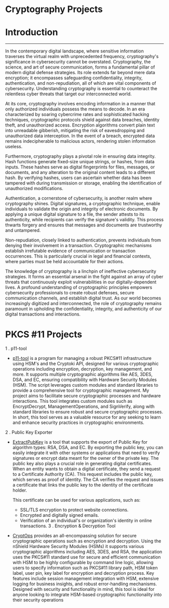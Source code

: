 #  Cryptography Projects #

# Introduction 
______________________________________________________
In the contemporary digital landscape, where sensitive information traverses the virtual realm with unprecedented frequency, cryptography's significance in cybersecurity cannot be overstated. Cryptography, the science, and art of secure communication, forms a fundamental pillar of modern digital defense strategies. Its role extends far beyond mere data encryption; it encompasses safeguarding confidentiality, integrity, authentication, and non-repudiation, all of which are vital components of cybersecurity. Understanding cryptography is essential  to counteract the relentless cyber threats that target our interconnected world.

At its core, cryptography involves encoding information in a manner that only authorized individuals possess the means to decode. In an era characterized by soaring cybercrime rates and sophisticated hacking techniques, cryptographic protocols shield against data breaches, identity theft, and unauthorized access. Encryption algorithms convert plain text into unreadable gibberish, mitigating the risk of eavesdropping and unauthorized data interception. In the event of a breach, encrypted data remains indecipherable to malicious actors, rendering stolen information useless.

Furthermore, cryptography plays a pivotal role in ensuring data integrity. Hash functions generate fixed-size unique strings, or hashes, from data inputs. These hashes serve as digital fingerprints for files, messages, or documents, and any alteration to the original content leads to a different hash. By verifying hashes, users can ascertain whether data has been tampered with during transmission or storage, enabling the identification of unauthorized modifications.

Authentication, a cornerstone of cybersecurity, is another realm where cryptography shines. Digital signatures, a cryptographic technique, enable individuals to validate the origin and integrity of electronic documents. By applying a unique digital signature to a file, the sender attests to its authenticity, while recipients can verify the signature's validity. This process thwarts forgery and ensures that messages and documents are trustworthy and untampered.

Non-repudiation, closely linked to authentication, prevents individuals from denying their involvement in a transaction. Cryptographic mechanisms establish irrefutable evidence of communication or transaction occurrences. This is particularly crucial in legal and financial contexts, where parties must be held accountable for their actions.

The knowledge of cryptography is a linchpin of ineffective cybersecurity strategies. It forms an essential arsenal in the fight against an array of cyber threats that continuously exploit vulnerabilities in our digitally-dependent lives. A profound understanding of cryptographic principles empowers cybersecurity professionals to create robust defenses, secure communication channels, and establish digital trust. As our world becomes increasingly digitized and interconnected, the role of cryptography remains paramount in upholding the confidentiality, integrity, and authenticity of our digital transactions and interactions.



# PKCS #11 Projects # 

1 . p11-tool

   - [p11-tool](https://github.com/krypt0k1/CryptographyProjects/tree/p11-tool.py) is a program for managing a robust PKCS#11 infrastructure using HSM's and the Cryptoki API, designed for various cryptographic operations including encryption, decryption, key management, and more. It supports multiple cryptographic algorithms like AES, 3DES, DSA, and EC, ensuring compatibility with Hardware Security Modules (HSM). The script leverages custom modules and standard libraries to provide a comprehensive tool for cryptographic management. My project aims to facilitate secure cryptographic processes and hardware interactions. This tool integrates custom modules such as EncryptDecrypt, ManagementOperations, and SignVerify, along with standard libraries to ensure robust and secure cryptographic processes. In short, this tool serves as a valuable resource for any seeking to learn and enhance security practices in cryptographic environments.


2 . Public Key Exporter
   - [ExtractPubKey](https://github.com/krypt0k1/CryptographyProjects/blob/main/extractpubkey.py) is a tool that supports the export of Public Key for algorithm types: RSA, DSA, and EC. By exporting the public key, you can easily integrate it with other systems or applications that need to verify signatures or encrypt data meant for the owner of the private key. The public key also plays a crucial role in generating digital certificates. When an entity wants to obtain a digital certificate, they send a request to a Certificate Authority (CA). This request includes the public key, which serves as proof of identity. The CA verifies the request and issues a certificate that links the public key to the identity of the certificate holder.
     
     This certificate can be used for various applications, such as:
      * SSL/TLS encryption to protect website connections.
      * Encrypted and digitally signed emails.
      * Verification of an individual's or organization's identity in online transactions.
3 . Encryption & Decryption Tool 
   - [CryptOps](https://github.com/krypt0k1/CryptographyProjects/blob/main/cryptops.py) provides an all-encompassing solution for secure cryptographic operations such as encryption and decryption. Using the nShield Hardware Security Modules (HSMs) it supports various cryptographic algorithms including AES, 3DES, and RSA, the application uses the PKCS#11 standard use for secure and efficient communication with HSM to be highly configurable by command line logic, allowing users to specify information such as PKCS#11 library path, HSM token label, user pin, key label for encryption and decryption process. Key features include session management integration with HSM, extensive logging for business insights, and robust error-handling mechanisms. Designed with security and functionality in mind, this tool is ideal for anyone looking to integrate HSM-based cryptographic functionality into their security operations



